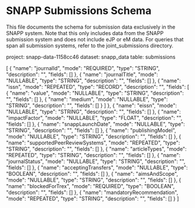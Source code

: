 # SNAPP Submissions Schema

This file documents the schema for submission data exclusively in the SNAPP system. Note that this only includes data from the SNAPP submission system and does not include eJP or eM data. For queries that span all submission systems, refer to the joint_submissions directory.

project: snapp-data-1158cc46
dataset: snapp_data
table: submissions

[
  {
    "name": "journalId",
    "mode": "REQUIRED",
    "type": "STRING",
    "description": "",
    "fields": []
  },
  {
    "name": "journalTitle",
    "mode": "NULLABLE",
    "type": "STRING",
    "description": "",
    "fields": []
  },
  {
    "name": "issn",
    "mode": "REPEATED",
    "type": "RECORD",
    "description": "",
    "fields": [
      {
        "name": "value",
        "mode": "NULLABLE",
        "type": "STRING",
        "description": "",
        "fields": []
      },
      {
        "name": "medium",
        "mode": "NULLABLE",
        "type": "STRING",
        "description": "",
        "fields": []
      }
    ]
  },
  {
    "name": "eissn",
    "mode": "NULLABLE",
    "type": "STRING",
    "description": "",
    "fields": []
  },
  {
    "name": "impactFactor",
    "mode": "NULLABLE",
    "type": "FLOAT",
    "description": "",
    "fields": []
  },
  {
    "name": "snappLaunchDate",
    "mode": "NULLABLE",
    "type": "STRING",
    "description": "",
    "fields": []
  },
  {
    "name": "publishingModel",
    "mode": "NULLABLE",
    "type": "STRING",
    "description": "",
    "fields": []
  },
  {
    "name": "supportedPeerReviewSystems",
    "mode": "REPEATED",
    "type": "STRING",
    "description": "",
    "fields": []
  },
  {
    "name": "articleTypes",
    "mode": "REPEATED",
    "type": "STRING",
    "description": "",
    "fields": []
  },
  {
    "name": "journalStatus",
    "mode": "NULLABLE",
    "type": "STRING",
    "description": "",
    "fields": []
  },
  {
    "name": "acceptingTransfers",
    "mode": "NULLABLE",
    "type": "BOOLEAN",
    "description": "",
    "fields": []
  },
  {
    "name": "aimsAndScope",
    "mode": "NULLABLE",
    "type": "STRING",
    "description": "",
    "fields": []
  },
  {
    "name": "blockedForTrex",
    "mode": "REQUIRED",
    "type": "BOOLEAN",
    "description": "",
    "fields": []
  },
  {
    "name": "mandatoryRecommendation",
    "mode": "REPEATED",
    "type": "STRING",
    "description": "",
    "fields": []
  }
]